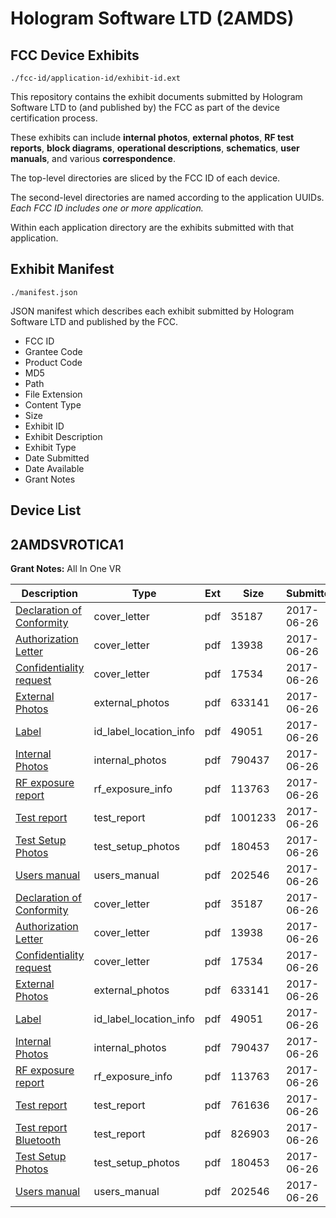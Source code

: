 # Hologram Software LTD (2AMDS)
## FCC Device Exhibits

```
./fcc-id/application-id/exhibit-id.ext
```

This repository contains the exhibit documents submitted by Hologram Software LTD to (and published by) the FCC as part of the device certification process.

These exhibits can include **internal photos**, **external photos**, **RF test reports**, **block diagrams**, **operational descriptions**, **schematics**, **user manuals**, and various **correspondence**.

The top-level directories are sliced by the FCC ID of each device.

The second-level directories are named according to the application UUIDs. *Each FCC ID includes one or more application.*

Within each application directory are the exhibits submitted with that application. 

## Exhibit Manifest

```
./manifest.json
```

JSON manifest which describes each exhibit submitted by Hologram Software LTD and published by the FCC.

- FCC ID
- Grantee Code
- Product Code
- MD5
- Path
- File Extension
- Content Type
- Size
- Exhibit ID
- Exhibit Description
- Exhibit Type
- Date Submitted
- Date Available
- Grant Notes

## Device List
## 2AMDSVROTICA1
**Grant Notes:** All In One VR

| Description | Type | Ext | Size | Submitted | Available |
| ----------- | ---- | --- | ---- | --------- | --------- |
| [Declaration of Conformity](2AMDSVROTICA1/e5077e5e34d16c29fae9bd8a06408287/3440219.pdf) | cover_letter | pdf | 35187 | 2017-06-26 | 2017-06-26 |
| [Authorization Letter](2AMDSVROTICA1/e5077e5e34d16c29fae9bd8a06408287/3440221.pdf) | cover_letter | pdf | 13938 | 2017-06-26 | 2017-06-26 |
| [Confidentiality request](2AMDSVROTICA1/e5077e5e34d16c29fae9bd8a06408287/3440222.pdf) | cover_letter | pdf | 17534 | 2017-06-26 | 2017-06-26 |
| [External Photos](2AMDSVROTICA1/e5077e5e34d16c29fae9bd8a06408287/3440215.pdf) | external_photos | pdf | 633141 | 2017-06-26 | 2017-06-26 |
| [Label](2AMDSVROTICA1/e5077e5e34d16c29fae9bd8a06408287/3440220.pdf) | id_label_location_info | pdf | 49051 | 2017-06-26 | 2017-06-26 |
| [Internal Photos](2AMDSVROTICA1/e5077e5e34d16c29fae9bd8a06408287/3440216.pdf) | internal_photos | pdf | 790437 | 2017-06-26 | 2017-06-26 |
| [RF exposure report](2AMDSVROTICA1/e5077e5e34d16c29fae9bd8a06408287/3440223.pdf) | rf_exposure_info | pdf | 113763 | 2017-06-26 | 2017-06-26 |
| [Test report](2AMDSVROTICA1/e5077e5e34d16c29fae9bd8a06408287/3440251.pdf) | test_report | pdf | 1001233 | 2017-06-26 | 2017-06-26 |
| [Test Setup Photos](2AMDSVROTICA1/e5077e5e34d16c29fae9bd8a06408287/3440217.pdf) | test_setup_photos | pdf | 180453 | 2017-06-26 | 2017-06-26 |
| [Users manual](2AMDSVROTICA1/e5077e5e34d16c29fae9bd8a06408287/3440218.pdf) | users_manual | pdf | 202546 | 2017-06-26 | 2017-06-26 |
| [Declaration of Conformity](2AMDSVROTICA1/0e34e4751fbc3459684f23ac8cb264c2/3440219.pdf) | cover_letter | pdf | 35187 | 2017-06-26 | 2017-06-26 |
| [Authorization Letter](2AMDSVROTICA1/0e34e4751fbc3459684f23ac8cb264c2/3440221.pdf) | cover_letter | pdf | 13938 | 2017-06-26 | 2017-06-26 |
| [Confidentiality request](2AMDSVROTICA1/0e34e4751fbc3459684f23ac8cb264c2/3440222.pdf) | cover_letter | pdf | 17534 | 2017-06-26 | 2017-06-26 |
| [External Photos](2AMDSVROTICA1/0e34e4751fbc3459684f23ac8cb264c2/3440215.pdf) | external_photos | pdf | 633141 | 2017-06-26 | 2017-06-26 |
| [Label](2AMDSVROTICA1/0e34e4751fbc3459684f23ac8cb264c2/3440220.pdf) | id_label_location_info | pdf | 49051 | 2017-06-26 | 2017-06-26 |
| [Internal Photos](2AMDSVROTICA1/0e34e4751fbc3459684f23ac8cb264c2/3440216.pdf) | internal_photos | pdf | 790437 | 2017-06-26 | 2017-06-26 |
| [RF exposure report](2AMDSVROTICA1/0e34e4751fbc3459684f23ac8cb264c2/3440223.pdf) | rf_exposure_info | pdf | 113763 | 2017-06-26 | 2017-06-26 |
| [Test report](2AMDSVROTICA1/0e34e4751fbc3459684f23ac8cb264c2/3440224.pdf) | test_report | pdf | 761636 | 2017-06-26 | 2017-06-26 |
| [Test report Bluetooth](2AMDSVROTICA1/0e34e4751fbc3459684f23ac8cb264c2/3440225.pdf) | test_report | pdf | 826903 | 2017-06-26 | 2017-06-26 |
| [Test Setup Photos](2AMDSVROTICA1/0e34e4751fbc3459684f23ac8cb264c2/3440217.pdf) | test_setup_photos | pdf | 180453 | 2017-06-26 | 2017-06-26 |
| [Users manual](2AMDSVROTICA1/0e34e4751fbc3459684f23ac8cb264c2/3440218.pdf) | users_manual | pdf | 202546 | 2017-06-26 | 2017-06-26 |
